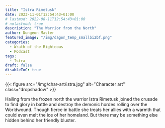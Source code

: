 ```yaml
---
title: "Istra Rimetusk"
date: 2023-11-01T12:54:43+01:00
# lastmod: 2022-08-11T12:54:43+01:00
# nolastmod: true
description: "The Warrior from the North"
author: Dungeon Master
featured_image: "/img/dagon_temp_smallbi2bf.png"
categories:
  - Wrath of the Righteous
  - Podcast
tags:
  - Istra
draft: false
disableToC: true
---
```


{{< figure src="/img/char-art/istra.jpg" alt="Character art" class="dropshadow" >}}

Hailing from the frozen north the warrior Istra Rimetusk joined the crusade to find glory in battle and destroy the demonic hordes rolling over the Worldwound. Though fierce in battle she treats her allies with a warmth that could even melt the ice of her homeland. But there may be something else hidden behind her friendly bluster.